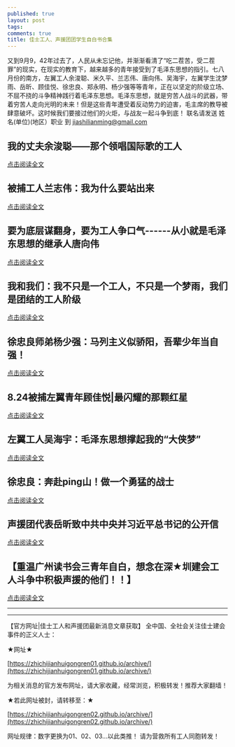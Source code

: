 ```yaml
---
published: true
layout: post
tags:
comments: true
title: 佳士工人、声援团团学生自白书合集
---
```

又到9月9，42年过去了，人民从未忘记他，并渐渐看清了“吃二茬苦，受二茬罪”的现实，在现实的教育下，越来越多的青年接受到了毛泽东思想的指引。七八月份的南方，左翼工人余浚聪、米久平、兰志伟、唐向伟、吴海宇，左翼学生沈梦雨、岳昕、顾佳悦、徐忠良、郑永明、杨少强等等青年，正在以坚定的阶级立场、不屈不挠的斗争精神践行着毛泽东思想。毛泽东思想，就是穷苦人战斗的武器，带着穷苦人走向光明的未来！但是这些青年遭受着反动势力的迫害，毛主席的教导被肆意破坏。这时候我们要接过他们的火炬，与战友一起斗争到底！ 
联名请发送 姓名(单位)(地区）职业 到 jiashilianming@gmail.com

## 我的丈夫余浚聪——那个领唱国际歌的工人

[点击阅读全文](https://duetime.cn/su/189)

## 被捕工人兰志伟：我为什么要站出来

[点击阅读全文](https://duetime.cn/su/190)

## 要为底层谋翻身，要为工人争口气------从小就是毛泽东思想的继承人唐向伟

[点击阅读全文](https://duetime.cn/su/191)

## 我和我们：我不只是一个工人，不只是一个梦雨，我们是团结的工人阶级

[点击阅读全文](https://duetime.cn/su/192)

## 徐忠良师弟杨少强：马列主义似骄阳，吾辈少年当自强！

[点击阅读全文](https://duetime.cn/su/193)

## 8.24被捕左翼青年顾佳悦|最闪耀的那颗红星

[点击阅读全文](https://duetime.cn/su/195)

## 左翼工人吴海宇：毛泽东思想撑起我的“大侠梦”

[点击阅读全文](https://duetime.cn/su/196)

## 徐忠良：奔赴ping山！做一个勇猛的战士

[点击阅读全文](https://duetime.cn/su/201)

## 声援团代表岳昕致中共中央并习近平总书记的公开信

[点击阅读全文](https://duetime.cn/su/200)

## 【重温广州读书会三青年自白，想念在深★圳建会工人斗争中积极声援的他们！！】

[点击阅读全文](https://duetime.cn/su/202)


---

---

【官方网址|佳士工人和声援团最新消息文章获取】
全中国、全社会关注佳士建会事件的正义人士：

★网址★

[https://zhichijianhuigongren01.github.io/archive/](https://zhichijianhuigongren01.github.io/archive/)

为相关消息的官方发布网址，请大家收藏，经常浏览，积极转发！推荐大家翻墙！

★若此网址被封，请转移至：★

[https://zhichijianhuigongren02.github.io/archive/](https://zhichijianhuigongren02.github.io/archive/)

网址规律：数字更换为01、02、03...以此类推！
请为营救所有工人同胞转发！
